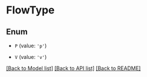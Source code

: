 # FlowType


## Enum

* `P` (value: `'p'`)

* `V` (value: `'v'`)

[[Back to Model list]](../README.md#documentation-for-models) [[Back to API list]](../README.md#documentation-for-api-endpoints) [[Back to README]](../README.md)



